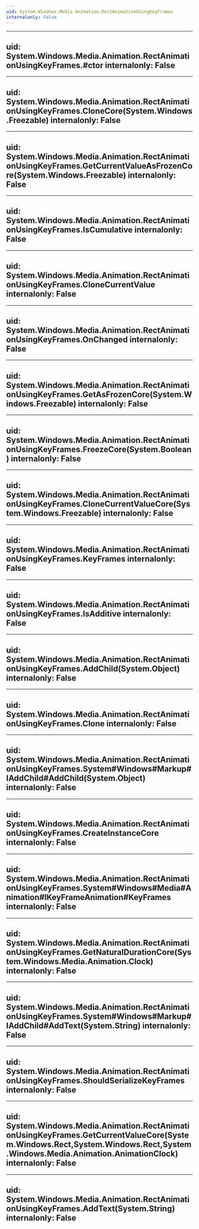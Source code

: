 ```yaml
---
uid: System.Windows.Media.Animation.RectAnimationUsingKeyFrames
internalonly: False
---
```


---
uid: System.Windows.Media.Animation.RectAnimationUsingKeyFrames.#ctor
internalonly: False
---

---
uid: System.Windows.Media.Animation.RectAnimationUsingKeyFrames.CloneCore(System.Windows.Freezable)
internalonly: False
---

---
uid: System.Windows.Media.Animation.RectAnimationUsingKeyFrames.GetCurrentValueAsFrozenCore(System.Windows.Freezable)
internalonly: False
---

---
uid: System.Windows.Media.Animation.RectAnimationUsingKeyFrames.IsCumulative
internalonly: False
---

---
uid: System.Windows.Media.Animation.RectAnimationUsingKeyFrames.CloneCurrentValue
internalonly: False
---

---
uid: System.Windows.Media.Animation.RectAnimationUsingKeyFrames.OnChanged
internalonly: False
---

---
uid: System.Windows.Media.Animation.RectAnimationUsingKeyFrames.GetAsFrozenCore(System.Windows.Freezable)
internalonly: False
---

---
uid: System.Windows.Media.Animation.RectAnimationUsingKeyFrames.FreezeCore(System.Boolean)
internalonly: False
---

---
uid: System.Windows.Media.Animation.RectAnimationUsingKeyFrames.CloneCurrentValueCore(System.Windows.Freezable)
internalonly: False
---

---
uid: System.Windows.Media.Animation.RectAnimationUsingKeyFrames.KeyFrames
internalonly: False
---

---
uid: System.Windows.Media.Animation.RectAnimationUsingKeyFrames.IsAdditive
internalonly: False
---

---
uid: System.Windows.Media.Animation.RectAnimationUsingKeyFrames.AddChild(System.Object)
internalonly: False
---

---
uid: System.Windows.Media.Animation.RectAnimationUsingKeyFrames.Clone
internalonly: False
---

---
uid: System.Windows.Media.Animation.RectAnimationUsingKeyFrames.System#Windows#Markup#IAddChild#AddChild(System.Object)
internalonly: False
---

---
uid: System.Windows.Media.Animation.RectAnimationUsingKeyFrames.CreateInstanceCore
internalonly: False
---

---
uid: System.Windows.Media.Animation.RectAnimationUsingKeyFrames.System#Windows#Media#Animation#IKeyFrameAnimation#KeyFrames
internalonly: False
---

---
uid: System.Windows.Media.Animation.RectAnimationUsingKeyFrames.GetNaturalDurationCore(System.Windows.Media.Animation.Clock)
internalonly: False
---

---
uid: System.Windows.Media.Animation.RectAnimationUsingKeyFrames.System#Windows#Markup#IAddChild#AddText(System.String)
internalonly: False
---

---
uid: System.Windows.Media.Animation.RectAnimationUsingKeyFrames.ShouldSerializeKeyFrames
internalonly: False
---

---
uid: System.Windows.Media.Animation.RectAnimationUsingKeyFrames.GetCurrentValueCore(System.Windows.Rect,System.Windows.Rect,System.Windows.Media.Animation.AnimationClock)
internalonly: False
---

---
uid: System.Windows.Media.Animation.RectAnimationUsingKeyFrames.AddText(System.String)
internalonly: False
---
